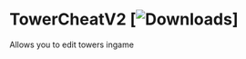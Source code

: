 # TowerCheatV2 [![Downloads](https://github.com/Commander-Cat101/TowerCheatV2/releases)]
Allows you to edit towers ingame
